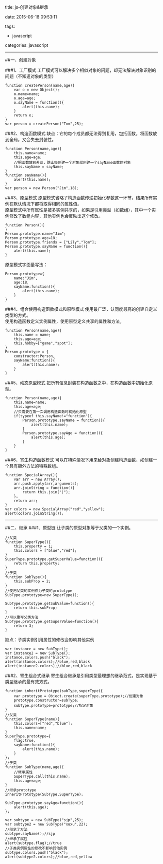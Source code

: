 title: js-创建对象&继承

date: 2015-06-18 09:53:11

tags:
- javascript

categories: javascript

---

##一、创建对象

###1、工厂模式
工厂模式可以解决多个相似对象的问题，却无法解决对象识别的问题（不知道对象的类型）  
<!--more--> 

    function createPerson(name,age){
    	var o = new Object();
		o.name=name;
		o.age=age;
		o.sayName = function(){
			alert(this.name);		
		}
		return o;
    }
	var person = createPerson("Tom",25);

###2、构造函数模式
缺点：它的每个成员都无法得到复用，包括函数。将函数放到全局，又会失去封装性。  

	function Person(name,age){
		this.name=name;
		this.age=age;
		//把函数放到外部，防止每创建一个对象就创建一个sayName函数的对象
		this.sayName = sayName;
	}
	function sayName(){
		alert(this.name);
	}
	var person = new Person("Jim",18);

###3、原型模式
原型模式省略了构造函数传递初始化参数这一环节，结果所有实例在默认情况下都将取得相同的属性值。  
原型模式中所有属性是被多实例共享的，如果是引用类型（如数组），其中一个实例修改了数组内容，其他实例也会反映出这个修改。  

	function Person(){
	}
	Person.prototype.name="Jim";
	Person.prototype.age=18;
	Person.prototype.friends = ["Lily","Tom"];
	Person.prototype.sayName = function(){
		alert(this.name);
	}

原型模式字面量写法：  

	Person.prototype={
		name:"Jim",
		age:18,
		sayName:function(){
			alert(this.name);
		}	
	}

###4、组合使用构造函数模式和原型模式
使用最广泛，认同度最高的创建自定义类型的方式。  
使用构造函数定义实例属性，使用原型定义共享的属性和方法。  

	function Person(name,age){
		this.name = name;
		this.age=age;
		this.hobby=["game","spot"];		
	}
	Person.prototype = {
		constructor:Person,
		sayName:function(){
			alert(this.name);
		}
	}

###5、动态原型模式
把所有信息封装在构造函数之中，在构造函数中初始化原型。  

	function Person(name,age){
		this.name=name;
		this.age=age;
		//只需要在第一次调用构造函数时初始化原型
		if(typeof this.sayName!="function"){
			Person.prototype.sayName = function(){
				alert(this.name);
			}
			Person.prototype.sayAge = function(){
				alert(this.age);
			}
		}
	}

###6、寄生构造函数模式
可以在特殊情况下用来给对象创建构造函数，如创建一个具有额外方法的特殊数组。  

	function SpecialArray(){
		var arr = new Array();
		arr.push.apply(arr,arguments);
		arr.joinString = function(){
			return this.join("|");
		};
		return arr;
	}
	var colors = new SpecialArray("red","yellow");
	alert(colors.joinString());

---
##二、继承
###1、原型链
让子类的原型对象等于父类的一个实例。

	//父类
	function SuperType(){
		this.property = 1;
		this.colors = ["blue","red"];	
	}
	SuperType.prototype.getSuperValue=function(){
		return this.property;
	}
	//子类
	function SubType(){
		this.subProp = 2;
	}
	//使用父类的实例作为子类的prototype
	SubType.prototype=new SuperType();

	SubType.prototype.getSubValue=function(){
		return this.subProp;
	}
	//可以重写父类方法
	SubType.prototype.getSuperValue=function(){
		return 3;
	}
	
缺点：子类实例引用属性的修改会影响其他实例  

	var instance = new SubType();
	var instance2 = new SubType();
	instance.colors.push("black");
	alert(instance.colors);//blue,red,black
	alert(instance2.colors);//blue,red,black


###2、寄生组合式继承
寄生组合继承是引用类型最理想的继承范式，是实现基于类型继承的最有效方式。

	function inheritPrototype(subType,superType){
		var prototype = Object.create(superType.prototype);//创建对象
		prototype.constructor=subType;
		subType.protoType=prototype;//指定对象
	}
	//父类
	function SuperType(name){
		this.colors=["red","blue"];
		this.name=name;
	}
	SuperType.prototype={
		flag:true,
		sayName:function(){
			alert(this.name);
		}
	};
	//子类
	function SubType(name,age){
		//继承属性
		SuperType.call(this,name);
		this.age=age;
	}
	//继承prototype
	inheritPrototype(SubType,SuperType);
	
	SubType.prototype.sayAge=function(){
		alert(this.age);
	};
	
	var subtype = new SubType("sjp",25);
	var subtype2 = new SubType("xuxu",22);
	//继承了方法
	subtype.sayName();//sjp
	//继承了属性
	alert(subtype.flag);//true
	//子类实例属性的修改不影响其他实例
	subtype.colors.push("black");
	alert(subtype2.colors);//blue,red,yellow
